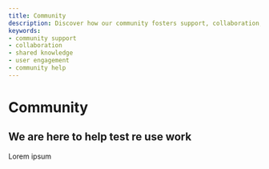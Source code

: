 ```yaml
---
title: Community
description: Discover how our community fosters support, collaboration, and shared knowledge to help you succeed. Join us to connect, learn, and grow together.
keywords:
- community support
- collaboration
- shared knowledge
- user engagement
- community help
---
```

# Community

## We are here to help  test re use work

Lorem ipsum
